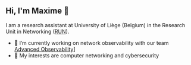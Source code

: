 ## Hi, I'm Maxime 👋

I am a research assistant at University of Liège (Belgium) in the Research Unit in Networking ([RUN](https://www.run.montefiore.uliege.be/)).

- 🔭 I’m currently working on network observability with our team [Advanced Observability](https://github.com/Advanced-Observability)]
- 🌱 My interests are computer networking and cybersecurity
